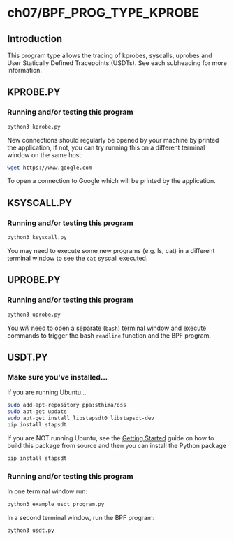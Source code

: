 # ch07/BPF_PROG_TYPE_KPROBE

## Introduction

This program type allows the tracing of kprobes, syscalls, uprobes and User Statically Defined Tracepoints (USDTs). See each subheading for more information.

## KPROBE.PY

### Running and/or testing this program

```bash
python3 kprobe.py
```

New connections should regularly be opened by your machine by printed the application, if not, you can try running this on a different terminal window on the same host:

```bash
wget https://www.google.com
```

To open a connection to Google which will be printed by the application.

## KSYSCALL.PY

### Running and/or testing this program

```bash
python3 ksyscall.py
```

You may need to execute some new programs (e.g. ls, cat) in a different terminal window to see the `cat` syscall executed.

## UPROBE.PY

### Running and/or testing this program

```bash
python3 uprobe.py
```

You *will* need to open a separate (`bash`) terminal window and execute commands to trigger the bash `readline` function and the BPF program.

## USDT.PY

### Make sure you've installed...

If you are running Ubuntu...

```bash
sudo add-apt-repository ppa:sthima/oss
sudo apt-get update
sudo apt-get install libstapsdt0 libstapsdt-dev
pip install stapsdt
```

If you are NOT running Ubuntu, see the [Getting Started](https://github.com/linux-usdt/libstapsdt/blob/main/docs/getting-started/getting-started.rst) guide on how to build this package from source and then you can install the Python package

```bash
pip install stapsdt
```

### Running and/or testing this program

In one terminal window run:

```bash
python3 example_usdt_program.py
```

In a second terminal window, run the BPF program:

```bash
python3 usdt.py
```
